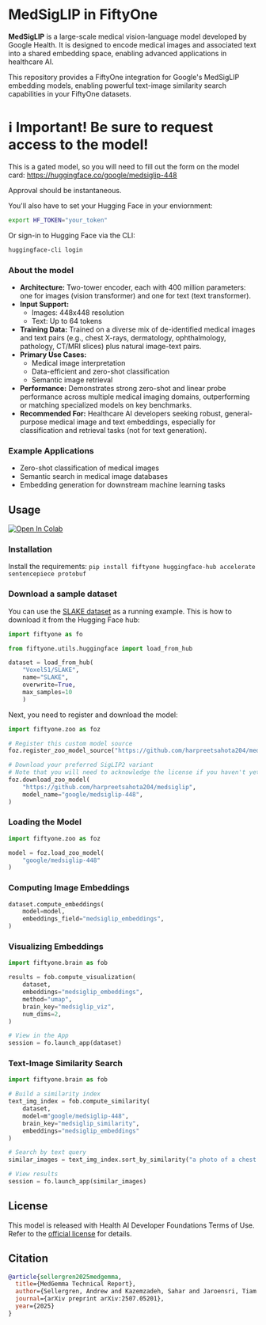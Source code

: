 # MedSigLIP in FiftyOne

**MedSigLIP** is a large-scale medical vision-language model developed by Google Health. It is designed to encode medical images and associated text into a shared embedding space, enabling advanced applications in healthcare AI.

This repository provides a FiftyOne integration for Google's MedSigLIP embedding models, enabling powerful text-image similarity search capabilities in your FiftyOne datasets.

# ℹ️  Important! Be sure to request access to the model!

This is a gated model, so you will need to fill out the form on the model card: https://huggingface.co/google/medsiglip-448

Approval should be instantaneous.

You'll also have to set your Hugging Face in your enviornment:

```bash
export HF_TOKEN="your_token"
```

Or sign-in to Hugging Face via the CLI:

```bash
huggingface-cli login
```

### About the model

- **Architecture:** Two-tower encoder, each with 400 million parameters: one for images (vision transformer) and one for text (text transformer).
- **Input Support:** 
  - Images: 448x448 resolution
  - Text: Up to 64 tokens
- **Training Data:** Trained on a diverse mix of de-identified medical images and text pairs (e.g., chest X-rays, dermatology, ophthalmology, pathology, CT/MRI slices) plus natural image-text pairs.
- **Primary Use Cases:**
  - Medical image interpretation
  - Data-efficient and zero-shot classification
  - Semantic image retrieval
- **Performance:** Demonstrates strong zero-shot and linear probe performance across multiple medical imaging domains, outperforming or matching specialized models on key benchmarks.
- **Recommended For:** Healthcare AI developers seeking robust, general-purpose medical image and text embeddings, especially for classification and retrieval tasks (not for text generation).

### Example Applications

- Zero-shot classification of medical images
- Semantic search in medical image databases
- Embedding generation for downstream machine learning tasks

## Usage

[![Open In Colab](https://colab.research.google.com/assets/colab-badge.svg)](https://colab.research.google.com/github/harpreetsahota204/medsiglip/blob/main/using_medsiglip_model.ipynb)

### Installation


Install the requirements: `pip install fiftyone huggingface-hub accelerate sentencepiece protobuf`

### Download a sample dataset

You can use the [SLAKE dataset](https://huggingface.co/datasets/Voxel51/SLAKE) as a running example. This is how to download it from the Hugging Face hub:

```python
import fiftyone as fo

from fiftyone.utils.huggingface import load_from_hub

dataset = load_from_hub(
    "Voxel51/SLAKE",
    name="SLAKE",
    overwrite=True,
    max_samples=10
    )
```

Next, you need to register and download the model:

```python
import fiftyone.zoo as foz

# Register this custom model source
foz.register_zoo_model_source("https://github.com/harpreetsahota204/medsiglip")

# Download your preferred SigLIP2 variant
# Note that you will need to acknowledge the license if you haven't yet of MedSiglip on HuggingFace if you haven't yet
foz.download_zoo_model(
    "https://github.com/harpreetsahota204/medsiglip",
    model_name="google/medsiglip-448",
)
```

### Loading the Model

```python
import fiftyone.zoo as foz

model = foz.load_zoo_model(
    "google/medsiglip-448"
)
```

### Computing Image Embeddings

```python
dataset.compute_embeddings(
    model=model,
    embeddings_field="medsiglip_embeddings",
)
```

### Visualizing Embeddings

```python
import fiftyone.brain as fob

results = fob.compute_visualization(
    dataset,
    embeddings="medsiglip_embeddings",
    method="umap",
    brain_key="medsiglip_viz",
    num_dims=2,
)

# View in the App
session = fo.launch_app(dataset)
```

### Text-Image Similarity Search

```python
import fiftyone.brain as fob

# Build a similarity index
text_img_index = fob.compute_similarity(
    dataset,
    model=m"google/medsiglip-448",
    brain_key="medsiglip_similarity",
    embeddings="medsiglip_embeddings"
)

# Search by text query
similar_images = text_img_index.sort_by_similarity("a photo of a chest x-ray")

# View results
session = fo.launch_app(similar_images)
```

## License

This model is released with Health AI Developer Foundations Terms of Use. Refer to the [official license](https://developers.google.com/health-ai-developer-foundations/terms) for details.

## Citation

```bibtex
@article{sellergren2025medgemma,
  title={MedGemma Technical Report},
  author={Sellergren, Andrew and Kazemzadeh, Sahar and Jaroensri, Tiam and Kiraly, Atilla and Traverse, Madeleine and Kohlberger, Timo and Xu, Shawn and Jamil, Fayaz and Hughes, Cían and Lau, Charles and others},
  journal={arXiv preprint arXiv:2507.05201},
  year={2025}
}
```
